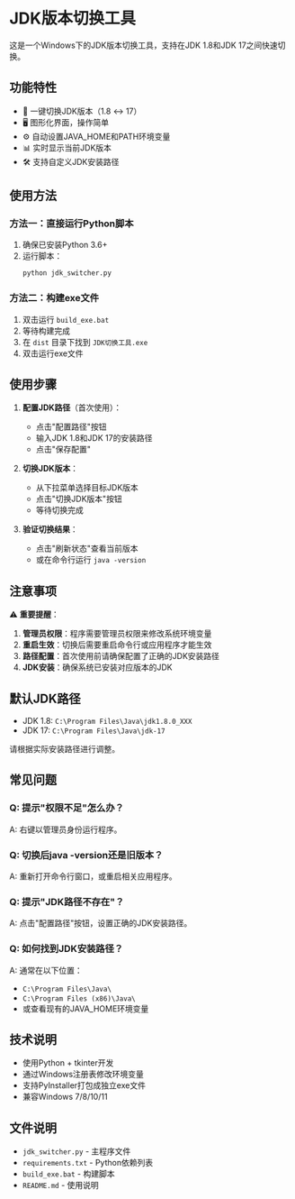 # JDK版本切换工具

这是一个Windows下的JDK版本切换工具，支持在JDK 1.8和JDK 17之间快速切换。

## 功能特性

- 🔄 一键切换JDK版本（1.8 ↔ 17）
- 🖥️ 图形化界面，操作简单
- ⚙️ 自动设置JAVA_HOME和PATH环境变量
- 📊 实时显示当前JDK版本
- 🛠️ 支持自定义JDK安装路径

## 使用方法

### 方法一：直接运行Python脚本

1. 确保已安装Python 3.6+
2. 运行脚本：
   ```bash
   python jdk_switcher.py
   ```

### 方法二：构建exe文件

1. 双击运行 `build_exe.bat`
2. 等待构建完成
3. 在 `dist` 目录下找到 `JDK切换工具.exe`
4. 双击运行exe文件

## 使用步骤

1. **配置JDK路径**（首次使用）：
   - 点击"配置路径"按钮
   - 输入JDK 1.8和JDK 17的安装路径
   - 点击"保存配置"

2. **切换JDK版本**：
   - 从下拉菜单选择目标JDK版本
   - 点击"切换JDK版本"按钮
   - 等待切换完成

3. **验证切换结果**：
   - 点击"刷新状态"查看当前版本
   - 或在命令行运行 `java -version`

## 注意事项

⚠️ **重要提醒**：

1. **管理员权限**：程序需要管理员权限来修改系统环境变量
2. **重启生效**：切换后需要重启命令行或应用程序才能生效
3. **路径配置**：首次使用前请确保配置了正确的JDK安装路径
4. **JDK安装**：确保系统已安装对应版本的JDK

## 默认JDK路径

- JDK 1.8: `C:\Program Files\Java\jdk1.8.0_XXX`
- JDK 17: `C:\Program Files\Java\jdk-17`

请根据实际安装路径进行调整。

## 常见问题

### Q: 提示"权限不足"怎么办？
A: 右键以管理员身份运行程序。

### Q: 切换后java -version还是旧版本？
A: 重新打开命令行窗口，或重启相关应用程序。

### Q: 提示"JDK路径不存在"？
A: 点击"配置路径"按钮，设置正确的JDK安装路径。

### Q: 如何找到JDK安装路径？
A: 通常在以下位置：
- `C:\Program Files\Java\`
- `C:\Program Files (x86)\Java\`
- 或查看现有的JAVA_HOME环境变量

## 技术说明

- 使用Python + tkinter开发
- 通过Windows注册表修改环境变量
- 支持PyInstaller打包成独立exe文件
- 兼容Windows 7/8/10/11

## 文件说明

- `jdk_switcher.py` - 主程序文件
- `requirements.txt` - Python依赖列表
- `build_exe.bat` - 构建脚本
- `README.md` - 使用说明
